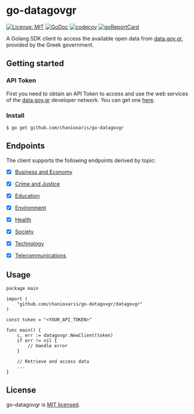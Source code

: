 # go-datagovgr

[![License: MIT](https://img.shields.io/badge/License-MIT-yellow.svg)](https://raw.githubusercontent.com/chanioxaris/go-datagovgr/master/LICENSE)
[![GoDoc](https://godoc.org/github.com/chanioxaris/go-opap?status.svg)](https://pkg.go.dev/github.com/chanioxaris/go-datagovgr)
[![codecov](https://codecov.io/gh/chanioxaris/go-datagovgr/branch/master/graph/badge.svg?token=CZKBOS132N)](https://codecov.io/gh/chanioxaris/go-datagovgr)
[![goReportCard](https://goreportcard.com/badge/github.com/chanioxaris/go-datagovgr)](https://goreportcard.com/report/github.com/chanioxaris/go-datagovgr)

A Golang SDK client to access the available open data from [data.gov.gr](https://www.data.gov.gr/), 
provided by the Greek government.

## Getting started

### API Token

First you need to obtain an API Token to access and use the web services of the [data.gov.gr](https://www.data.gov.gr/) developer network. 
You can get one [here](https://www.data.gov.gr/token/).

### Install
`$ go get github.com/chanioxaris/go-datagovgr`

## Endpoints

The client supports the following endpoints derived by topic:
- [x] [Business and Economy](https://pkg.go.dev/github.com/chanioxaris/go-datagovgr/api#BusinessEconomy)
- [x] [Crime and Justice](https://pkg.go.dev/github.com/chanioxaris/go-datagovgr/api#CrimeJustice)
- [x] [Education](https://pkg.go.dev/github.com/chanioxaris/go-datagovgr/api#Education)
- [x] [Environment](https://pkg.go.dev/github.com/chanioxaris/go-datagovgr/api#Environment)
- [x] [Health](https://pkg.go.dev/github.com/chanioxaris/go-datagovgr/api#Health)
- [x] [Society](https://pkg.go.dev/github.com/chanioxaris/go-datagovgr/api#Society)
- [x] [Technology](https://pkg.go.dev/github.com/chanioxaris/go-datagovgr/api#Technology)
- [x] [Telecommunications](https://pkg.go.dev/github.com/chanioxaris/go-datagovgr/api#Telcos)


## Usage
```golang
package main

import (
	"github.com/chanioxaris/go-datagovgr/datagovgr"
)

const token = "<YOUR_API_TOKEN>"

func main() {
	c, err := datagovgr.NewClient(token)
	if err != nil {
		// Handle error
	}
	
	// Retrieve and access data
	...
}
```

## License

go-datagovgr is [MIT licensed](LICENSE).
